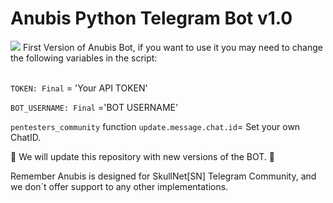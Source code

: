 <h1> Anubis Python Telegram Bot v1.0 </h1>
<img src="https://images-cdn.exchange.art/non_live_data/creator_data/QrcwoLNCBOT9bEpCbdd5nWERGtI2/brands/Anubis/collections/Anubis/banner-e992baff-fee5-4960-9c2d-c73868526336.png?auto=avifwebp"></img>
First Version of Anubis Bot, if you want to use it you may need to change the following variables in the script:
<br></br>

`TOKEN: Final` = 'Your API TOKEN' 

`BOT_USERNAME: Final` ='BOT USERNAME'

`pentesters_community` function `update.message.chat.id`= Set your own ChatID.

🤖 We will update this repository with new versions of the BOT. 🤖 

Remember Anubis is designed for SkullNet[SN] Telegram Community, and we don´t offer support to any other implementations.



